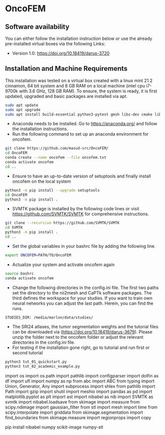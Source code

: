 # OncoFEM

## Software availability

You can either follow the installation instruction below or use the already pre-installed virtual boxes via the following Links:

- Version 1.0:  https://doi.org/10.18419/darus-3720

## Installation and Machine Requirements

This installation was tested on a virtual box created with a linux mint 21.2 cinnamon, 64 bit system and 8 GB RAM on a local machine (intel cpu i7-9700k with 3.6 GHz, 128 GB RAM). To ensure, the system is ready, it is first updated, upgraded and basic packages are installed via apt.
````bash
sudo apt update
sudo apt upgrade
sudo apt install build-essential python3-pytest gmsh libz-dev cmake libeigen3-dev libgmp-dev libmpfr-dev libboost-dev python3-pip git
````
- Anaconda needs to be installed. Go to https://anaconda.org/ and follow the installation instructions.
- Run the following command to set up an anaconda environment for oncofem.
````bash
git clone https://github.com/masud-src/OncoFEM/
cd OncoFEM
conda create --name oncofem --file oncofem.txt
conda activate oncofem
cd ..
````
- Ensure to have an up-to-date version of setuptools and finally install oncofem on the local system
````bash
python3 -m pip install --upgrade setuptools
cd OncoFEM
python3 -m pip install .
````
- SVMTK package is installed by the following code lines or visit https://github.com/SVMTK/SVMTK for comprehensive instructions.
````bash
git clone --recursive https://github.com/SVMTK/SVMTK
cd SVMTK
python3 -m pip install .
cd ..
````
- Set the global variables in your bashrc file
by adding the following line.
````bash
export ONCOFEM=PATH/TO/OncoFEM
````
- Actualize your system and activate oncofem again
````bash
source bashrc
conda activate oncofem
````
- Change the following directories in the config.ini file. The first two paths set the directory to the nii2mesh and CaPTk
software packages. The third defines the workspace for your studies. If you want to train own neural networks you can 
adjust the last path. Herein, you can find the runs.
````bash
STUDIES_DIR: /media/marlon/data/studies/
````
- The SRI24 atlases, the tumor segmentation weights and the tutorial files can be downloaded via
(https://doi.org/10.18419/darus-3679). Please unzip the folder next to the oncofem folder or adjust the relevant
directories in the config.ini file.
- For testing if the installation gone right, go to tutorial and run first or second tutorial
````bash
python3 tut_01_quickstart.py
python3 tut_02_academic_example.py
````

import os
import os.path
import pathlib
import configparser
import dolfin as df
import ufl
import numpy as np
from abc import ABC
from typing import Union, Generator, Any
import subprocess
import shlex
from pathlib import Path
import gzip
import shutil
import meshio
import pandas as pd
import matplotlib.pyplot as plt
import ast
import nibabel as nib
import SVMTK as svmtk
import nibabel.loadsave
from skimage import measure
from scipy.ndimage import gaussian_filter
from stl import mesh
import time
from scipy.interpolate import griddata
from skimage.segmentation import find_boundaries
from skimage.measure import regionprops
import copy

pip install nibabel numpy scikit-image numpy-stl
